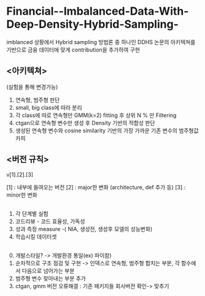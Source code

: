 # Financial--Imbalanced-Data-With-Deep-Density-Hybrid-Sampling-

imblanced 상황에서 Hybrid sampling 방법론 중 하나인 
DDHS 논문의 아키텍쳐를 기반으로 금융 데이터에 맞게 contribution을 추가하여 구현 

## <아키텍쳐>
(실험을 통해 변경가능)

1) 연속형, 범주형 판단
2) small, big class에 따라 분리
3) 각 class에 따로 연속형만 GMM(k=2) fitting 후 상위 N % 만 Filtering
4) ctgan으로 연속형 변수만 생성 후 Density 기반의 적합성 판단
5) 생성된 연속형 변수와 cosine similarity 기반의 가장 가까운 기존 변수의 범주형값 카피

## <버전 규칙>

v[1].[2].[3]

[1] : 내부에 들여오는 버전
[2] : major한 변화 (architecture, def 추가 등)
[3] : minor한 변화 

## <needs list>

1. 각 단계별 실험
2. 코드리뷰 - 코드 효율성, 가독성
3. 성과 측정 measure -( NIA, 생성전, 생성후 모델의 성능변화)
4. 학습시킬 데이터셋 

## <to do list>

0. 개발스타일? -> 개발환경 통일(ex) 파이참) 
1. 순차적으로 구조 점검 및 구현 -> 인덱스로 연속형, 범주형 합치는 부분, 각 함수에서 다음으로 넘어가는 부분  
2. 범주형 변수 찾아내는 부분 추가 
3. ctgan, gmm 버전 오류해결 : 기존 패키지들 회사버전 확인-> 맞추기
